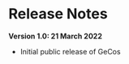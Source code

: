 Release Notes
======================
**Version 1.0: 21 March 2022**

* Initial public release of GeCos

